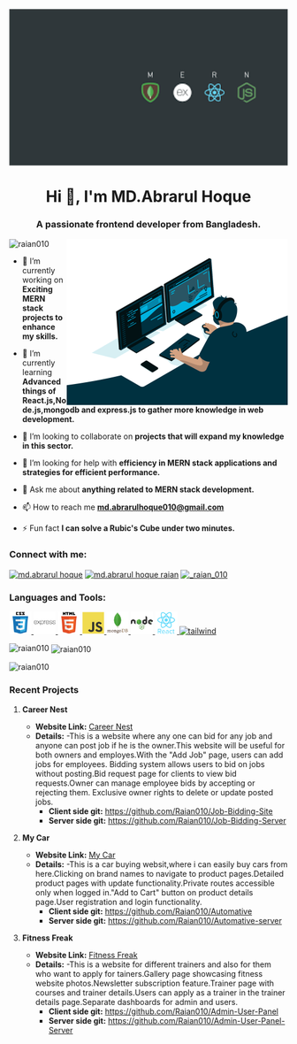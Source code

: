 <img align="center" alt="logo" width="800" src="https://github.com/Raian010/Raian010/blob/main/download%20(1).png">
<h1 align="center">Hi 👋, I'm MD.Abrarul Hoque</h1>
<h3 align="center">A passionate frontend developer from Bangladesh.</h3>

<img align="right" alt="coding" width="400" src="https://github.com/Raian010/Raian010/blob/main/68747470733a2f2f63646e2e6472696262626c652e636f6d2f75736572732f3733303730332f73637265656e73686f74732f363538313234332f6176656e746f2e676966.gif">

<p align="left"> <img src="https://komarev.com/ghpvc/?username=raian010&label=Profile%20views&color=0e75b6&style=flat" alt="raian010" /> </p>

- 🔭 I’m currently working on **Exciting MERN stack projects to enhance my skills.**

- 🌱 I’m currently learning **Advanced things of React.js,Node.js,mongodb and express.js to gather more knowledge in web development.**

- 👯 I’m looking to collaborate on **projects that will expand my knowledge in this sector.**

- 🤝 I’m looking for help with **efficiency in MERN stack applications and strategies for efficient performance.**

- 💬 Ask me about **anything related to MERN stack development.**

- 📫 How to reach me **md.abrarulhoque010@gmail.com**

- ⚡ Fun fact **I can solve a Rubic's Cube under two minutes.**

<h3 align="left">Connect with me:</h3>
<p align="left">
<a href="[[https://linkedin.com/in/md.abrarul hoque](https://www.linkedin.com/in/md-abrarul-hoque-9b6a53299/)](https://www.linkedin.com/in/md-abrarul-hoque-9b6a53299/)" target="blank"><img align="center" src="https://raw.githubusercontent.com/rahuldkjain/github-profile-readme-generator/master/src/images/icons/Social/linked-in-alt.svg" alt="md.abrarul hoque" height="30" width="40" /></a>
<a href="https://www.facebook.com/mohammadabrarulhoque.raian" target="blank"><img align="center" src="https://raw.githubusercontent.com/rahuldkjain/github-profile-readme-generator/master/src/images/icons/Social/facebook.svg" alt="md.abrarul hoque raian" height="30" width="40" /></a>
<a href="https://instagram.com/_raian_010" target="blank"><img align="center" src="https://raw.githubusercontent.com/rahuldkjain/github-profile-readme-generator/master/src/images/icons/Social/instagram.svg" alt="_raian_010" height="30" width="40" /></a>
</p>

<h3 align="left">Languages and Tools:</h3>
<p align="left"> <a href="https://www.w3schools.com/css/" target="_blank" rel="noreferrer"> <img src="https://raw.githubusercontent.com/devicons/devicon/master/icons/css3/css3-original-wordmark.svg" alt="css3" width="40" height="40"/> </a> <a href="https://expressjs.com" target="_blank" rel="noreferrer"> <img src="https://raw.githubusercontent.com/devicons/devicon/master/icons/express/express-original-wordmark.svg" alt="express" width="40" height="40"/> </a> <a href="https://www.w3.org/html/" target="_blank" rel="noreferrer"> <img src="https://raw.githubusercontent.com/devicons/devicon/master/icons/html5/html5-original-wordmark.svg" alt="html5" width="40" height="40"/> </a> <a href="https://developer.mozilla.org/en-US/docs/Web/JavaScript" target="_blank" rel="noreferrer"> <img src="https://raw.githubusercontent.com/devicons/devicon/master/icons/javascript/javascript-original.svg" alt="javascript" width="40" height="40"/> </a> <a href="https://www.mongodb.com/" target="_blank" rel="noreferrer"> <img src="https://raw.githubusercontent.com/devicons/devicon/master/icons/mongodb/mongodb-original-wordmark.svg" alt="mongodb" width="40" height="40"/> </a> <a href="https://nodejs.org" target="_blank" rel="noreferrer"> <img src="https://raw.githubusercontent.com/devicons/devicon/master/icons/nodejs/nodejs-original-wordmark.svg" alt="nodejs" width="40" height="40"/> </a> <a href="https://reactjs.org/" target="_blank" rel="noreferrer"> <img src="https://raw.githubusercontent.com/devicons/devicon/master/icons/react/react-original-wordmark.svg" alt="react" width="40" height="40"/> </a> <a href="https://tailwindcss.com/" target="_blank" rel="noreferrer"> <img src="https://www.vectorlogo.zone/logos/tailwindcss/tailwindcss-icon.svg" alt="tailwind" width="40" height="40"/> </a> </p>

<p><img align="left" src="https://github-readme-stats.vercel.app/api/top-langs?username=raian010&show_icons=true&locale=en&layout=compact" alt="raian010" /></p>

<p>&nbsp;<img align="center" src="https://github-readme-stats.vercel.app/api?username=raian010&show_icons=true&locale=en" alt="raian010" /></p>

<p><img align="center" src="https://github-readme-streak-stats.herokuapp.com/?user=raian010&" alt="raian010" /></p>

### Recent Projects

1. **Career Nest**
   - **Website Link:** [Career Nest](https://assignment-eleven-client-fc371.web.app/)
   - **Details:**
     -This is a website where any one can bid for any job and anyone can post job if he is the owner.This website will be useful for both owners and employes.With the "Add Job" page, users can add jobs for employees. Bidding system allows users to bid on jobs without posting.Bid request page for clients to view bid requests.Owner can manage employee bids by accepting or rejecting them. Exclusive owner rights to delete or update posted jobs.
     - **Client side git:** https://github.com/Raian010/Job-Bidding-Site
     - **Server side git:** https://github.com/Raian010/Job-Bidding-Server

2. **My Car**
   - **Website Link:** [My Car](https://automative-assignment.web.app)
   - **Details:**
     -This is a car buying websit,where i can easily buy cars from here.Clicking on brand names to navigate to product pages.Detailed product pages with update functionality.Private routes accessible only when logged in."Add to Cart" button on product details page.User registration and login functionality.
      - **Client side git:** https://github.com/Raian010/Automative
     - **Server side git:**   https://github.com/Raian010/Automative-server

3. **Fitness Freak**
   - **Website Link:** [Fitness Freak](https://assignment-final-client.web.app/)
   - **Details:**
     -This is  a website for different trainers and also for them who want to apply for tainers.Gallery page showcasing fitness website photos.Newsletter subscription feature.Trainer page with courses and trainer details.Users can apply as a trainer in the trainer details page.Separate dashboards for admin and users.
      - **Client side git:** https://github.com/Raian010/Admin-User-Panel
     - **Server side git:** https://github.com/Raian010/Admin-User-Panel-Server
